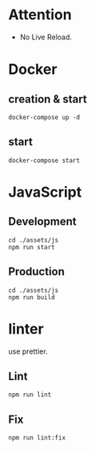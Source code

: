# Attention
+ No Live Reload.

# Docker
## creation & start
```
docker-compose up -d
```

## start
```
docker-compose start
```

# JavaScript
## Development
```
cd ./assets/js
npm run start
```

## Production
```
cd ./assets/js
npm run build
```

# linter

use prettier.

## Lint
```
npm run lint
```

## Fix

```
npm run lint:fix
```
